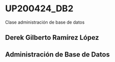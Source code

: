 # UP200424_DB2
Clase administración de base de datos
## Derek Gilberto Ramírez López
## Administración de Base de Datos


